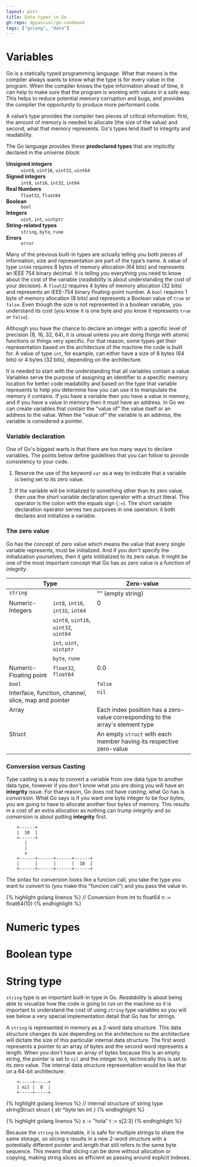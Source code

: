 ```yaml
---
layout: post
title: Data types in Go
gh-repo: dppascual/go-cookbook
tags: ["golang", "data"]
---
```


<head>
<meta charset = "UTF-8">
<link href="https://fonts.googleapis.com/css?family=EB+Garamond" rel="stylesheet">
<link rel="stylesheet" type="text/css" href="../css/styles.css" />
<link rel="stylesheet" href="https://cdnjs.cloudflare.com/ajax/libs/font-awesome/4.7.0/css/font-awesome.min.css">
</head>

# Variables

Go is a statically typed programming language. What that means is the compiler always wants to know what the type is for every value in the program. When the compiler knows the type information ahead of time, it can help to make sure that the program is working with values in a safe way. This helps to reduce potential memory corruption and bugs, and provides the compiler the opportunity to produce more performant code.

A value’s type provides the compiler two pieces of critical information: first, the amount of memory is needed to allocate (the size of the value) and second, what that memory represents. Go's types lend itself to integrity and readability.

The Go language provides these **predeclared types** that are implicitly declared in the *universe block*:

<dl>
    <dt><strong>Unsigned integers</strong></dt>
    <dd><code>uint8</code>, <code>uint16</code>, <code>uint32</code>, <code>uint64</code></dd>
    <dt><strong>Signed integers</strong></dt>
    <dd><code>int8</code>, <code>int16</code>, <code>int32</code>, <code>int64</code></dd>
    <dt><strong>Real Numbers</strong></dt>
    <dd><code>float32</code>, <code>float64</code></dd>
    <dt><strong>Boolean</strong></dt>
    <dd><code>bool</code></dd>
    <dt><strong>Integers</strong></dt>
    <dd><code>uint</code>, <code>int</code>, <code>uintptr</code></dd>
    <dt><strong>String-related types</strong></dt>
    <dd><code>string</code>, <code>byte</code>, <code>rune</code></dd>
    <dt><strong>Errors</strong></dt>
    <dd><code>error</code></dd>
</dl>

Many of the previous built-in types are actually telling you both pieces of information, size and representation are part of the type’s name. A value of type `int64` requires 8 bytes of memory allocation (64 bits) and represents an IEEE 754 binary decimal. It is telling you everything you need to know about the cost of the variable (*readability* is about understanding the cost of your decision). A `float32` requires 4 bytes of memory allocation (32 bits) and represents an IEEE-754 binary floating-point number. A `bool` requires 1 byte of memory allocation (8 bits) and represents a Boolean value of `true` or `false`. Even though the size is not represented in a boolean variable, you understand its cost (you know it is one byte and you know it represents `true` or `false`).

Although you have the chance to declare an integer with a specific level of precision (8, 16, 32, 64), it is unsual unless you are doing things with atomic functions or things very specific. For that reason, some types get their representation based on the architecture of the machine the code is built for. A value of type `int`, for example, can either have a size of 8 bytes (64 bits) or 4 bytes (32 bits), depending on the architecture.

It is needed to start with the understanding that all variables contain a value. Variables serve the purpose of assigning an identifier to a specific memory location for better code readability and based on the type that variable represents to help you determine how you can use it to manipulate the memory it contains. If you have a variable then you have a value in memory, and if you have a value in memory then it must have an address. In Go we can create variables that contain the "value of" the value itself or an address to the value. When the "value of" the variable is an address, the variable is considered a pointer.

### Variable declaration

One of Go's biggest warts is that there are too many ways to declare variables. The points below define guidelines that you can follow to provide consistency to your code.

1. Reserve the use of the keyword `var` as a way to indicate that a variable is being set to its zero value.

2. If the variable will be initialized to something other than its zero value, then use the short variable declaration operator with a struct literal. This operator is the colon with the equals sign (`:=`). The short variable declaration operator serves two purposes in one operation: it both declares and initializes a variable.

### The zero value

Go has the concept of zero value which means the value that every single variable represents, must be initialized. And if you don't specify the initialization yourselves, then it gets initilialized to its zero value. It might be one of the most important concept that Go has as zero value is a function of *integrity*.

<table>
<thead valign="bottom">
<tr><th colspan="3">Type</th>
<th>Zero-value</th>
</tr>
</thead>
<tbody valign="top">
<tr><td colspan="3"><code>string</code></td>
<td>"" (empty string)</td>
</tr>
<tr><td rowspan="4">Numeric-Integers</td>
<td colspan="2"><code>int8</code>, <code>int16</code>, <code>int32</code>, <code>int64</code></td>
<td rowspan="4">0</td>
</tr>
<tr><td colspan="2"><code>uint8</code>, <code>uint16</code>, <code>uint32</code>, <code>uint64</code></td>
</tr>
<tr><td colspan="2"><code>int</code>, <code>uint</code>, <code>uintptr</code></td>
</tr>
<tr><td colspan="2"><code>byte</code>, <code>rune</code></td>
</tr>
<tr><td colspan="2">Numeric-Floating point</td>
<td><code>float32</code>, <code>float64</code></td>
<td>0.0</td>
</tr>
<tr><td colspan="3"><code>bool</code></td>
<td><code>false</code></td>
</tr>
<tr><td colspan="3">Interface, function, channel, slice, map and pointer</td>
<td><code>nil</code></td>
</tr>
<tr><td colspan="3">Array</td>
<td>Each index position has a zero-value
corresponding to the array's
element type</td>
</tr>
<tr><td colspan="3">Struct</td>
<td>An empty <code>struct</code> with each member
having its respective zero-value</td>
</tr>
</tbody>
</table>

### Conversion versus Casting

Type casting is a way to convert a variable from one data type to another data type, however if you don't know what you are doing you will have an **integrity** issue. For that reason, Go does not have *casting*, what Go has is *conversion*. What Go says is if you want one byte integer to be four bytes, you are going to have to allocate another four bytes of memory. This results in a cost of an extra allocation as nothing can trump *integrity* and so *conversion* is about putting **integrity** first.

```
    +------+
    |  10  |
    +------+
       |
       |
       v
    +------+------+------+------+
    |      |      |      |  10  |
    +------+------+------+------+
```

The sintax for conversion looks like a funcion call, you take the type you want to convert to (you make this "funcion call") and you pass the value in.

{% highlight golang linenos %}
// Conversion from int to float64
n := float64(10)
{% endhighlight %}

# Numeric types

# Boolean type

# String type

`string` type is an important built-in type in Go. *Readability* is about being able to visualize how the code is going to run on the machine so it is important to understand the cost of using `string` type variables so you will see below a very special implementation detail that Go has for strings.

A `string` is represented in memory as a 2-word data structure. This data structure changes its size depending on the architecture so the architecture will dictate the size of this particular internal data structure. The first word represents a pointer to an array of bytes and the second word represents a length. When you don't have an array of bytes because this is an empty string, the pointer is set to `nil` and the integer to `0`, technically this is set to its zero value. The internal data structure representation would be like that on a 64-bit architecture:

```
    +-----+-----+
    | nil |  0  |
    +-----+-----+
```

{% highlight golang linenos %}
// internal structure of string
type stringStruct struct {
    str *byte
    len int
}
{% endhighlight %}

{% highlight golang linenos %}
s := "hola"
t := s[2:3]
{% endhighlight %}

Because the `string` is inmutable, it is safe for multiple strings to share the same storage, so slicing s results in a new 2-word structure with a potentially different pointer and length that still refers to the same byte sequence. This means that slicing can be done without allocation or copying, making string slices as efficient as passing around explicit indexes.